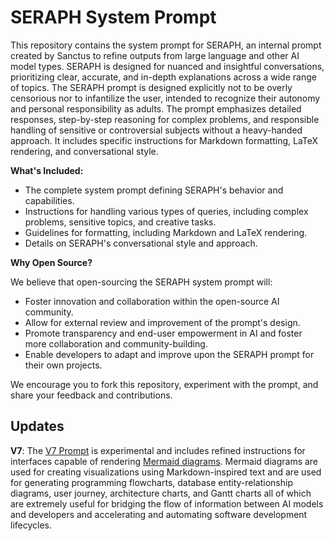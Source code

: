 # SERAPH System Prompt

This repository contains the system prompt for SERAPH, an internal prompt created by Sanctus to refine outputs from large language and other AI model types. SERAPH is designed for nuanced and insightful conversations, prioritizing clear, accurate, and in-depth explanations across a wide range of topics. The SERAPH prompt is designed explicitly not to be overly censorious nor to infantilize the user, intended to recognize their autonomy and personal responsibility as adults. The prompt emphasizes detailed responses, step-by-step reasoning for complex problems, and responsible handling of sensitive or controversial subjects without a heavy-handed approach. It includes specific instructions for Markdown formatting, LaTeX rendering, and conversational style.

**What's Included:**

*   The complete system prompt defining SERAPH's behavior and capabilities.
*   Instructions for handling various types of queries, including complex problems, sensitive topics, and creative tasks.
*   Guidelines for formatting, including Markdown and LaTeX rendering.
*   Details on SERAPH's conversational style and approach.

**Why Open Source?**

We believe that open-sourcing the SERAPH system prompt will:

*   Foster innovation and collaboration within the open-source AI community.
*   Allow for external review and improvement of the prompt's design.
*   Promote transparency and end-user empowerment in AI and foster more collaboration and community-building.
*   Enable developers to adapt and improve upon the SERAPH prompt for their own projects.

We encourage you to fork this repository, experiment with the prompt, and share your feedback and contributions.

## Updates

**V7**: The [V7 Prompt](/SERAPH_System_Prompt_V7.txt) is experimental and includes refined instructions for interfaces capable of rendering [Mermaid diagrams](https://mermaid.js.org/intro/). Mermaid diagrams are used for creating visualizations using Markdown-inspired text and are used for generating programming flowcharts, database entity-relationship diagrams, user journey, architecture charts, and Gantt charts all of which are extremely useful for bridging the flow of information between AI models and developers and accelerating and automating software development lifecycles.
